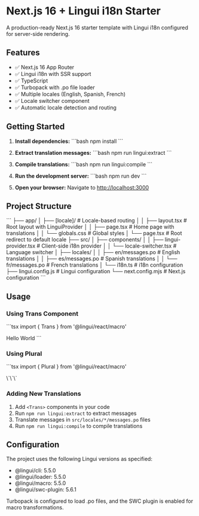 # Next.js 16 + Lingui i18n Starter

A production-ready Next.js 16 starter template with Lingui i18n configured for server-side rendering.

## Features

- ✅ Next.js 16 App Router
- ✅ Lingui i18n with SSR support
- ✅ TypeScript
- ✅ Turbopack with .po file loader
- ✅ Multiple locales (English, Spanish, French)
- ✅ Locale switcher component
- ✅ Automatic locale detection and routing

## Getting Started

1. **Install dependencies:**
   \`\`\`bash
   npm install
   \`\`\`

2. **Extract translation messages:**
   \`\`\`bash
   npm run lingui:extract
   \`\`\`

3. **Compile translations:**
   \`\`\`bash
   npm run lingui:compile
   \`\`\`

4. **Run the development server:**
   \`\`\`bash
   npm run dev
   \`\`\`

5. **Open your browser:**
   Navigate to [http://localhost:3000](http://localhost:3000)

## Project Structure

\`\`\`
├── app/
│   ├── [locale]/          # Locale-based routing
│   │   ├── layout.tsx     # Root layout with LinguiProvider
│   │   ├── page.tsx       # Home page with translations
│   │   └── globals.css    # Global styles
│   └── page.tsx           # Root redirect to default locale
├── src/
│   ├── components/
│   │   ├── lingui-provider.tsx  # Client-side i18n provider
│   │   └── locale-switcher.tsx  # Language switcher
│   ├── locales/
│   │   ├── en/messages.po       # English translations
│   │   ├── es/messages.po       # Spanish translations
│   │   └── fr/messages.po       # French translations
│   └── i18n.ts            # i18n configuration
├── lingui.config.js       # Lingui configuration
└── next.config.mjs        # Next.js configuration
\`\`\`

## Usage

### Using Trans Component

\`\`\`tsx
import { Trans } from '@lingui/react/macro'

<Trans>Hello World</Trans>
\`\`\`

### Using Plural

\`\`\`tsx
import { Plural } from '@lingui/react/macro'

<Plural value={count} one="# item" other="# items" />
\`\`\`

### Adding New Translations

1. Add `<Trans>` components in your code
2. Run `npm run lingui:extract` to extract messages
3. Translate messages in `src/locales/*/messages.po` files
4. Run `npm run lingui:compile` to compile translations

## Configuration

The project uses the following Lingui versions as specified:
- @lingui/cli: 5.5.0
- @lingui/loader: 5.5.0
- @lingui/macro: 5.5.0
- @lingui/swc-plugin: 5.6.1

Turbopack is configured to load .po files, and the SWC plugin is enabled for macro transformations.
